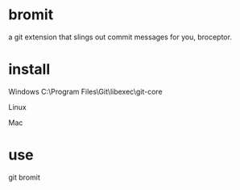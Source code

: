 bromit
======

a git extension that slings out commit messages for you, broceptor.

install
======

Windows
C:\Program Files\Git\libexec\git-core

Linux

Mac

use
======

git bromit
